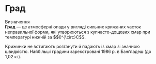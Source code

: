 # Град

<div class="eoz-wrap">
<span class="eoz">Визначення</span>
<div class="eoz-text">
<b>Град</b> — це атмосфернi опади у виглядi сильних крижаних часток
неправильної форми, якi утворюються з купчасто-дощових хмар
при температурi нижчiй за $$0^{\circ}С$$.
</div>
</div>

Крижинки не встигають розтанути й падають із хмар зі значною швидкістю.
Найбільші градини зареєстровані 1986 р. в Банґладеш (до 1,02 кг).